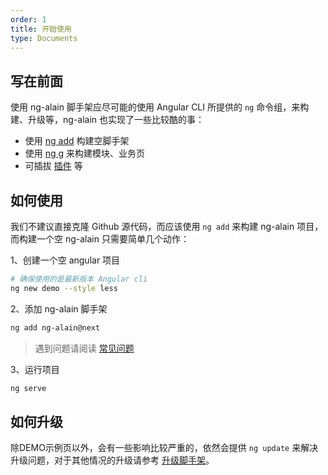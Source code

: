 ```yaml
---
order: 1
title: 开始使用
type: Documents
---
```


## 写在前面

使用 ng-alain 脚手架应尽可能的使用 Angular CLI 所提供的 `ng` 命令组，来构建、升级等，ng-alain 也实现了一些比较酷的事：

- 使用 [ng add](/cli/add) 构建空脚手架
- 使用 [ng g](/cli/generate) 来构建模块、业务页
- 可插拔 [插件](/cli/plugin) 等

## 如何使用

我们不建议直接克隆 Github 源代码，而应该使用 `ng add` 来构建 ng-alain 项目，而构建一个空 ng-alain 只需要简单几个动作：

1、创建一个空 angular 项目

```bash
# 确保使用的是最新版本 Angular cli
ng new demo --style less
```

2、添加 ng-alain 脚手架

```bash
ng add ng-alain@next
```

> 遇到问题请阅读 [常见问题](/docs/faq)

3、运行项目

```bash
ng serve
```

## 如何升级

除DEMO示例页以外，会有一些影响比较严重的，依然会提供 `ng update` 来解决升级问题，对于其他情况的升级请参考 [升级脚手架](/docs/upgrade)。
